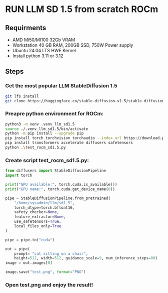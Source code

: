 # RUN LLM SD 1.5 from scratch ROCm

## Requirments 
- AMD Mi50/MI100 32Gb VRAM
- Workstation 40 GB RAM, 200GB SSD, 750W Power supply 
- Ubuntu 24.04 LTS HWE Kernel
- Install python 3.11 or 3.12

## Steps

### Get the most popular LLM StableDiffusion 1.5
```bash
git lfs install
git clone https://huggingface.co/stable-diffusion-v1-5/stable-diffusion-v1-5 sd1.5
```
### Preapre python environment for ROCm:
```bash
python3 -m venv .venv_llm_sd1.5
source ./.venv_llm_sd1.5/bin/activate
python -m pip install --upgrade pip
pip install torch torchvision torchaudio --index-url https://download.pytorch.org/whl/rocm6.0
pip install transformers accelerate diffusers safetensors
python .\test_rocm_sd1.5.py
```
### Create script test_rocm_sd1.5.py:
```python
from diffusers import StableDiffusionPipeline
import torch

print("GPU available:", torch.cuda.is_available())
print("GPU name:", torch.cuda.get_device_name(0))

pipe = StableDiffusionPipeline.from_pretrained(
    "/home/sysadmin/llm/sd1.5",
    torch_dtype=torch.bfloat16,
    safety_checker=None,
    feature_extractor=None,
    use_safetensors=True,
    local_files_only=True
)

pipe = pipe.to("cuda")

out = pipe(
    prompt= "cat sitting on a chair",
    height=512, width=512, guidance_scale=9, num_inference_steps=80)
image = out.images[0]

image.save("test.png", format="PNG")
```
### Open test.png and enjoy the result!
